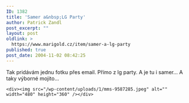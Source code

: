 ```yaml
---
ID: 1382
title: 'Samer a&nbsp;LG Party'
author: Patrick Zandl
post_excerpt: ""
layout: post
oldlink: >
  https://www.marigold.cz/item/samer-a-lg-party
published: true
post_date: 2004-11-02 08:42:25
---
```

<p>
Tak pridávám jednu fotku přes email. Přímo z lg party. A je tu i samer... A taky výborné mojito...</p>

	<div><img src="/wp-content/uploads/1/mms-9587285.jpeg" alt="" width="480" height="360" /></div>